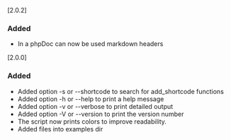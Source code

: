 [2.0.2]
### Added
- In a phpDoc can now be used markdown headers

[2.0.0]
### Added
- Added option -s or --shortcode to search for add_shortcode functions
- Added option -h or --help to print a help message
- Added option -v or --verbose to print detailed output
- Added option -V or --version to print the version number
- The script now prints colors to improve readability.
- Added files into examples dir
